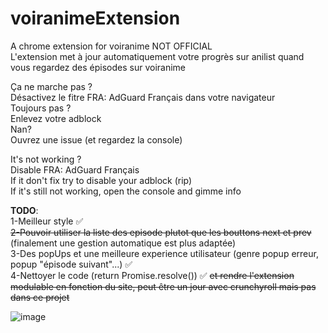 # voiranimeExtension
A chrome extension for voiranime NOT OFFICIAL<br/>
L'extension met à jour automatiquement votre progrès sur anilist quand vous regardez des épisodes sur voiranime


Ça ne marche pas ?<br/>
Désactivez le fitre FRA: AdGuard Français dans votre navigateur<br/>
Toujours pas ? <br/>
Enlevez votre adblock<br/>
Nan?<br/>
Ouvrez une issue (et regardez la console)<br/>

It's not working ?<br/>
Disable FRA: AdGuard Français <br/>
If it don't fix try to disable your adblock (rip)<br/>
If it's still not working, open the console and gimme info<br/>

**TODO**:<br/>
1-Meilleur style ✅<br/>
~~2-Pouvoir utiliser la liste des episode plutot que les bouttons next et prev~~ (finalement une gestion automatique est plus adaptée)<br/>
3-Des popUps et une meilleure experience utilisateur (genre popup erreur, popup "épisode suivant"...) ✅<br/>
4-Nettoyer le code (return Promise.resolve()) ✅ ~~et rendre l'extension modulable en fonction du site, peut être un jour avec crunchyroll mais pas dans ce projet~~

![image](https://github.com/AdilOub/voiranimeExtension/assets/57142734/2b8be80a-9a60-4fc8-bf45-aed8e6c1b1d2)
